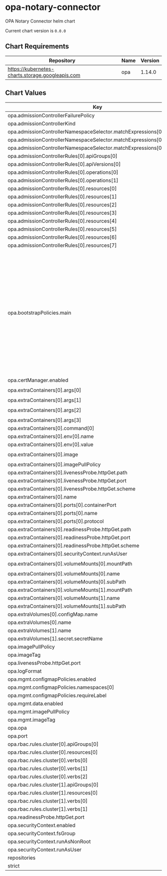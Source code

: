 opa-notary-connector
====================
OPA Notary Connector helm chart

Current chart version is `0.0.0`



## Chart Requirements

| Repository | Name | Version |
|------------|------|---------|
| https://kubernetes-charts.storage.googleapis.com | opa | 1.14.0 |

## Chart Values

| Key | Type | Default | Description |
|-----|------|---------|-------------|
| opa.admissionControllerFailurePolicy | string | `"Fail"` |  |
| opa.admissionControllerKind | string | `"MutatingWebhookConfiguration"` |  |
| opa.admissionControllerNamespaceSelector.matchExpressions[0].key | string | `"sighup.io/webhook"` |  |
| opa.admissionControllerNamespaceSelector.matchExpressions[0].operator | string | `"NotIn"` |  |
| opa.admissionControllerNamespaceSelector.matchExpressions[0].values[0] | string | `"ignore"` |  |
| opa.admissionControllerRules[0].apiGroups[0] | string | `"*"` |  |
| opa.admissionControllerRules[0].apiVersions[0] | string | `"*"` |  |
| opa.admissionControllerRules[0].operations[0] | string | `"CREATE"` |  |
| opa.admissionControllerRules[0].operations[1] | string | `"UPDATE"` |  |
| opa.admissionControllerRules[0].resources[0] | string | `"pods"` |  |
| opa.admissionControllerRules[0].resources[1] | string | `"deployments"` |  |
| opa.admissionControllerRules[0].resources[2] | string | `"replicationcontrollers"` |  |
| opa.admissionControllerRules[0].resources[3] | string | `"replicasets"` |  |
| opa.admissionControllerRules[0].resources[4] | string | `"daemonsets"` |  |
| opa.admissionControllerRules[0].resources[5] | string | `"statefulsets"` |  |
| opa.admissionControllerRules[0].resources[6] | string | `"jobs"` |  |
| opa.admissionControllerRules[0].resources[7] | string | `"cronjobs"` |  |
| opa.bootstrapPolicies.main | string | `"package system\n\nimport data.kubernetes.admission\n\nmain = {\n  \"apiVersion\": \"admission.k8s.io/v1beta1\",\n  \"kind\": \"AdmissionReview\",\n  \"response\": response,\n}\n\ndefault response = {\"allowed\": false, \"status\": {\"reason\": \"Strict mode enabled\"}}\n\nresponse = {\n  \"allowed\": false,\n  \"status\": {\"reason\": reason},\n} {\n  count(admission.deny) > 0\n  reason := concat(\"\\n\", admission.deny)\n}\n\nresponse = {\n  \"allowed\": true,\n  \"patchType\": \"JSONPatch\",\n  \"patch\": patch_bytes,\n} {\n  count(admission.deny) == 0\n  patch := {xw | xw := admission.patches[_][_]}\n  patch_json := json.marshal(patch)\n  patch_bytes := base64.encode(patch_json)\n  patch_bytes != \"W10=\"\n}\n\nresponse = {\n  \"allowed\": false,\n  \"status\": {\"reason\": patch_reason},\n} {\n  count(admission.deny) == 0\n  patch = {xw | xw := admission.patches[_][_]}\n  patch_json := json.marshal(patch)\n  patch_bytes := base64.encode(patch_json)\n  patch_bytes == \"W10=\"\n  patch_reason := \"OPA Notary Connector didn't return a valid value. Look at its logs to debug it\"\n}"` |  |
| opa.certManager.enabled | bool | `true` |  |
| opa.extraContainers[0].args[0] | string | `"--config=/etc/opa-notary-connector/trust.yaml"` |  |
| opa.extraContainers[0].args[1] | string | `"--listen-address=:8080"` |  |
| opa.extraContainers[0].args[2] | string | `"--trust-root-dir=/etc/opa-notary-connector/.trust"` |  |
| opa.extraContainers[0].args[3] | string | `"--verbosity=info"` |  |
| opa.extraContainers[0].command[0] | string | `"/opa-notary-connector"` |  |
| opa.extraContainers[0].env[0].name | string | `"GIN_MODE"` |  |
| opa.extraContainers[0].env[0].value | string | `"release"` |  |
| opa.extraContainers[0].image | string | `"reg.sighup.io/sighupio/opa-notary-connector:v1.0.0"` |  |
| opa.extraContainers[0].imagePullPolicy | string | `"Always"` |  |
| opa.extraContainers[0].livenessProbe.httpGet.path | string | `"/healthz"` |  |
| opa.extraContainers[0].livenessProbe.httpGet.port | string | `"http"` |  |
| opa.extraContainers[0].livenessProbe.httpGet.scheme | string | `"HTTP"` |  |
| opa.extraContainers[0].name | string | `"opa-notary-connector"` |  |
| opa.extraContainers[0].ports[0].containerPort | int | `8080` |  |
| opa.extraContainers[0].ports[0].name | string | `"http"` |  |
| opa.extraContainers[0].ports[0].protocol | string | `"TCP"` |  |
| opa.extraContainers[0].readinessProbe.httpGet.path | string | `"/healthz"` |  |
| opa.extraContainers[0].readinessProbe.httpGet.port | string | `"http"` |  |
| opa.extraContainers[0].readinessProbe.httpGet.scheme | string | `"HTTP"` |  |
| opa.extraContainers[0].securityContext.runAsUser | int | `1001` |  |
| opa.extraContainers[0].volumeMounts[0].mountPath | string | `"/etc/opa-notary-connector/trust.yaml"` |  |
| opa.extraContainers[0].volumeMounts[0].name | string | `"opa-notary-connector-config"` |  |
| opa.extraContainers[0].volumeMounts[0].subPath | string | `"trust.yaml"` |  |
| opa.extraContainers[0].volumeMounts[1].mountPath | string | `"/etc/ssl/certs/ca.crt"` |  |
| opa.extraContainers[0].volumeMounts[1].name | string | `"notary-server-crt"` |  |
| opa.extraContainers[0].volumeMounts[1].subPath | string | `"ca.crt"` |  |
| opa.extraVolumes[0].configMap.name | string | `"opa-notary-connector-config"` |  |
| opa.extraVolumes[0].name | string | `"opa-notary-connector-config"` |  |
| opa.extraVolumes[1].name | string | `"notary-server-crt"` |  |
| opa.extraVolumes[1].secret.secretName | string | `"notary-server-crt"` |  |
| opa.imagePullPolicy | string | `"Always"` |  |
| opa.imageTag | string | `"0.21.1"` |  |
| opa.livenessProbe.httpGet.port | int | `8443` |  |
| opa.logFormat | string | `"json"` |  |
| opa.mgmt.configmapPolicies.enabled | bool | `true` |  |
| opa.mgmt.configmapPolicies.namespaces[0] | string | `"webhook"` |  |
| opa.mgmt.configmapPolicies.requireLabel | bool | `true` |  |
| opa.mgmt.data.enabled | bool | `true` |  |
| opa.mgmt.imagePullPolicy | string | `"Always"` |  |
| opa.mgmt.imageTag | string | `"0.11"` |  |
| opa.opa | bool | `false` |  |
| opa.port | int | `8443` |  |
| opa.rbac.rules.cluster[0].apiGroups[0] | string | `"*"` |  |
| opa.rbac.rules.cluster[0].resources[0] | string | `"*"` |  |
| opa.rbac.rules.cluster[0].verbs[0] | string | `"get"` |  |
| opa.rbac.rules.cluster[0].verbs[1] | string | `"list"` |  |
| opa.rbac.rules.cluster[0].verbs[2] | string | `"watch"` |  |
| opa.rbac.rules.cluster[1].apiGroups[0] | string | `""` |  |
| opa.rbac.rules.cluster[1].resources[0] | string | `"configmaps"` |  |
| opa.rbac.rules.cluster[1].verbs[0] | string | `"update"` |  |
| opa.rbac.rules.cluster[1].verbs[1] | string | `"patch"` |  |
| opa.readinessProbe.httpGet.port | int | `8443` |  |
| opa.securityContext.enabled | bool | `true` |  |
| opa.securityContext.fsGroup | int | `1001` |  |
| opa.securityContext.runAsNonRoot | bool | `true` |  |
| opa.securityContext.runAsUser | int | `1` |  |
| repositories | list | `[]` |  |
| strict | bool | `true` |  |

